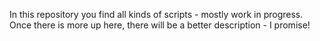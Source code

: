 In this repository you find all kinds of scripts - mostly work in progress. Once there is more up here, there will be a better description - I promise!
